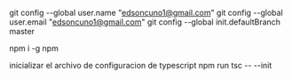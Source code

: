 git config --global user.name "edsoncuno1@gmail.com"
git config --global user.email "edsoncuno1@gmail.com"
git config --global init.defaultBranch master


npm i -g npm

inicializar el archivo de configuracion de typescript
npm run tsc -- --init